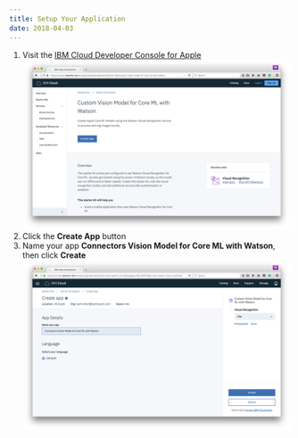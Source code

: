 ```yaml
---
title: Setup Your Application
date: 2018-04-03
---
```

1. Visit the [IBM Cloud Developer Console for Apple](https://console.bluemix.net/developer/appledevelopment/starter-kits/custom-vision-model-for-core-ml-with-watson)
![](../images/console_create_app.png)
1. Click the **Create App** button
1. Name your app **Connectors Vision Model for Core ML with Watson**, then click **Create**
![](../images/console_setup_app.png)
